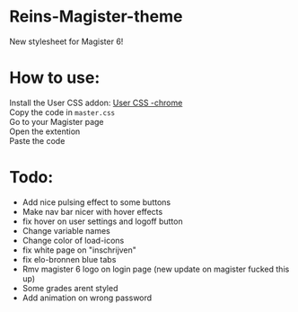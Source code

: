 # Reins-Magister-theme
New stylesheet for Magister 6!

# How to use:
Install the User CSS addon: [User CSS -chrome](https://chrome.google.com/webstore/detail/user-css/okpjlejfhacmgjkmknjhadmkdbcldfcb)<br />
Copy the code in `master.css`<br />
Go to your Magister page <br />
Open the extention <br />
Paste the code<br />

# Todo:
* Add nice pulsing effect to some buttons
* Make nav bar nicer with hover effects
* fix hover on user settings and logoff button
* Change variable names
* Change color of load-icons
* fix white page on "inschrijven"
* fix elo-bronnen blue tabs
* Rmv magister 6 logo on login page (new update on magister fucked this up)
* Some grades arent styled
* Add animation on wrong password
